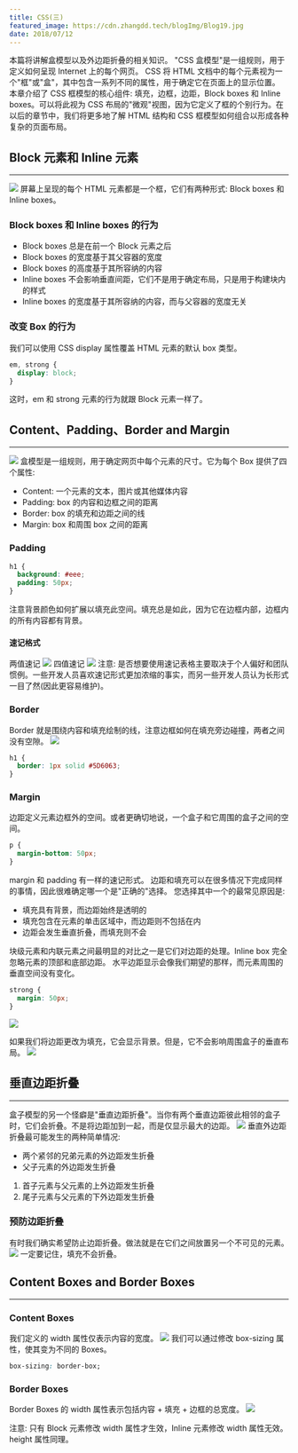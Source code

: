 ```yaml
---
title: CSS(三)
featured_image: https://cdn.zhangdd.tech/blogImg/Blog19.jpg
date: 2018/07/12
---
```


本篇将讲解盒模型以及外边距折叠的相关知识。
"CSS 盒模型"是一组规则，用于定义如何呈现 Internet 上的每个网页。 CSS 将 HTML 文档中的每个元素视为一个"框"或"盒"，其中包含一系列不同的属性，用于确定它在页面上的显示位置。
本章介绍了 CSS 框模型的核心组件: 填充，边框，边距，Block boxes 和 Inline boxes。可以将此视为 CSS 布局的"微观"视图，因为它定义了框的个别行为。在以后的章节中，我们将更多地了解 HTML 结构和 CSS 框模型如何组合以形成各种复杂的页面布局。

## Block 元素和 Inline 元素
***  
![](https://cdn.zhangdd.tech/contentImg/box-model/inline-vs-block-boxes-f3e662.png)
屏幕上呈现的每个 HTML 元素都是一个框，它们有两种形式: Block boxes 和 Inline boxes。
 
### Block boxes 和 Inline boxes 的行为
- Block boxes 总是在前一个 Block 元素之后
- Block boxes 的宽度基于其父容器的宽度
- Block boxes 的高度基于其所容纳的内容
- Inline boxes 不会影响垂直间距，它们不是用于确定布局，只是用于构建块内的样式
- Inline boxes 的宽度基于其所容纳的内容，而与父容器的宽度无关

### 改变 Box 的行为
我们可以使用 CSS display 属性覆盖 HTML 元素的默认 box 类型。
``` CSS
em, strong {
  display: block;
}
```
这时，em 和 strong 元素的行为就跟 Block 元素一样了。

## Content、Padding、Border and Margin
***  
![](https://cdn.zhangdd.tech/contentImg/box-model/css-box-model-73a525.png)
盒模型是一组规则，用于确定网页中每个元素的尺寸。它为每个 Box 提供了四个属性: 
- Content: 一个元素的文本，图片或其他媒体内容
- Padding: box 的内容和边框之间的距离
- Border: box 的填充和边距之间的线
- Margin: box 和周围 box 之间的距离

### Padding
``` CSS
h1 {
  background: #eee;
  padding: 50px;
}
```
注意背景颜色如何扩展以填充此空间。填充总是如此，因为它在边框内部，边框内的所有内容都有背景。

#### 速记格式
两值速记
![](https://cdn.zhangdd.tech/contentImg/box-model/padding-shortform-two-values-a7ed4c.png)
四值速记
![](https://cdn.zhangdd.tech/contentImg/box-model/padding-shortform-four-values-93c021.png)
注意: 是否想要使用速记表格主要取决于个人偏好和团队惯例。一些开发人员喜欢速记形式更加浓缩的事实，而另一些开发人员认为长形式一目了然(因此更容易维护)。

### Border
Border 就是围绕内容和填充绘制的线，注意边框如何在填充旁边碰撞，两者之间没有空隙。
![](https://cdn.zhangdd.tech/contentImg/box-model/css-border-syntax-d8ba17.png)
``` CSS
h1 {
  border: 1px solid #5D6063;
}
```

### Margin
边距定义元素边框外的空间。或者更确切地说，一个盒子和它周围的盒子之间的空间。
``` CSS
p {
  margin-bottom: 50px; 
}
```
margin 和 padding 有一样的速记形式。
边距和填充可以在很多情况下完成同样的事情，因此很难确定哪一个是"正确的"选择。
您选择其中一个的最常见原因是: 
- 填充具有背景，而边距始终是透明的 
- 填充包含在元素的单击区域中，而边距则不包括在内
- 边距会发生垂直折叠，而填充则不会

块级元素和内联元素之间最明显的对比之一是它们对边距的处理。Inline box 完全忽略元素的顶部和底部边距。
水平边距显示会像我们期望的那样，而元素周围的垂直空间没有变化。
``` CSS
strong {
  margin: 50px;
}
```
![](https://cdn.zhangdd.tech/contentImg/box-model/margins-on-inline-elements-4c569c.png)

如果我们将边距更改为填充，它会显示背景。但是，它不会影响周围盒子的垂直布局。
![](https://cdn.zhangdd.tech/contentImg/box-model/paddings-on-inline-elements-fb52d0.png)

## 垂直边距折叠
***  
盒子模型的另一个怪癖是"垂直边距折叠"。当你有两个垂直边距彼此相邻的盒子时，它们会折叠。不是将边距加到一起，而是仅显示最大的边距。
![](https://cdn.zhangdd.tech/contentImg/box-model/vertical-margin-collapse-bba78e.png)
垂直外边距折叠最可能发生的两种简单情况: 
- 两个紧邻的兄弟元素的外边距发生折叠
- 父子元素的外边距发生折叠
 1. 首子元素与父元素的上外边距发生折叠
 2. 尾子元素与父元素的下外边距发生折叠

### 预防边距折叠
有时我们确实希望防止边距折叠。做法就是在它们之间放置另一个不可见的元素。
![](https://cdn.zhangdd.tech/contentImg/box-model/preventing-margin-collapse-4b96ca.png)
一定要记住，填充不会折叠。

## Content Boxes and Border Boxes
***  
### Content Boxes
我们定义的 width 属性仅表示内容的宽度。
![](https://cdn.zhangdd.tech/contentImg/box-model/box-sizing-content-box-09f48a.png)
我们可以通过修改 box-sizing 属性，使其变为不同的 Boxes。
``` CSS
box-sizing: border-box;
```

### Border Boxes
Border Boxes 的 width 属性表示包括内容 + 填充 + 边框的总宽度。
![](https://cdn.zhangdd.tech/contentImg/box-model/box-sizing-border-box-ace2be.png)

注意: 只有 Block 元素修改 width 属性才生效，Inline 元素修改 width 属性无效。height 属性同理。